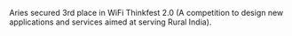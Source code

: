 ---
---

Aries secured 3rd place in WiFi Thinkfest 2.0 (A competition to design new applications and services aimed at serving Rural India).